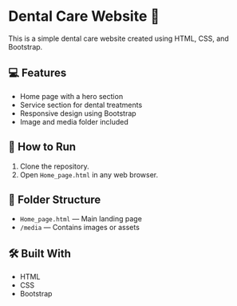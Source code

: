 # Dental Care Website 🦷

This is a simple dental care website created using HTML, CSS, and Bootstrap.

## 💻 Features
- Home page with a hero section
- Service section for dental treatments
- Responsive design using Bootstrap
- Image and media folder included

## 🚀 How to Run
1. Clone the repository.
2. Open `Home_page.html` in any web browser.

## 📂 Folder Structure
- `Home_page.html` — Main landing page
- `/media` — Contains images or assets

## 🛠️ Built With
- HTML
- CSS
- Bootstrap

